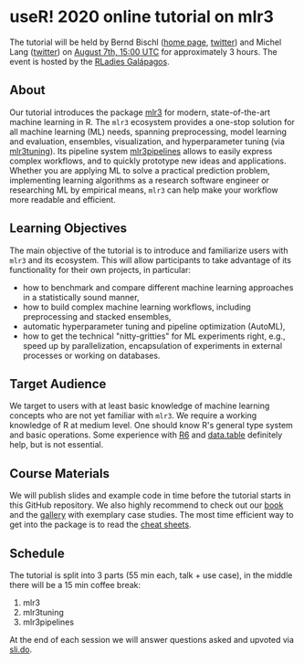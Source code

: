 # useR! 2020 online tutorial on mlr3

The tutorial will be held by Bernd Bischl ([home page](https://www.slds.stat.uni-muenchen.de/), [twitter](https://twitter.com/BBischl)) and Michel Lang ([twitter](https://twitter.com/michellangts)) on [August 7th, 15:00 UTC](https://arewemeetingyet.com/UTC/2020-08-07/15:00/useR!%202020%20Tutorial:%20mlr3) for approximately 3 hours.
The event is hosted by the [RLadies Galápagos](https://twitter.com/rladiesgps).


## About

Our tutorial introduces the package [mlr3](https://mlr3.mlr-org.com) for modern, state-of-the-art machine learning in R.
The `mlr3` ecosystem provides a one-stop solution for all machine learning (ML) needs, spanning preprocessing, model learning and evaluation, ensembles, visualization, and hyperparameter tuning (via [mlr3tuning](https://mlr3tuning.mlr-org.com)).
Its pipeline system [mlr3pipelines](https://mlr3pipelines.mlr-org.com) allows to easily express complex workflows, and to quickly prototype new ideas and applications.
Whether you are applying ML to solve a practical prediction problem, implementing learning algorithms as a research software engineer or researching ML by empirical means,
`mlr3` can help make your workflow more readable and efficient.


## Learning Objectives

The main objective of the tutorial is to introduce and familiarize users with `mlr3` and its ecosystem.
This will allow participants to take advantage of its functionality for their own projects, in particular:

* how to benchmark and compare different machine learning approaches in a statistically sound manner,
* how to build complex machine learning workflows, including preprocessing and stacked ensembles,
* automatic hyperparameter tuning and pipeline optimization (AutoML),
* how to get the technical "nitty-gritties" for ML experiments right, e.g., speed up by parallelization, encapsulation of experiments in external processes or working on databases.


## Target Audience

We target to users with at least basic knowledge of machine learning concepts who are not yet familiar with `mlr3`.
We require a working knowledge of R at medium level.
One should know R's general type system and basic operations.
Some experience with [R6](https://cran.r-project.org/package=R6) and [data.table](https://cran.r-project.org/package=data.table) definitely help, but is not essential.


## Course Materials

We will publish slides and example code in time before the tutorial starts in this GitHub repository.
We also highly recommend to check out our [book](https://mlr3book.mlr-org.com/) and the [gallery](https://mlr3gallery.mlr-org.com/) with exemplary case studies.
The most time efficient way to get into the package is to read the [cheat sheets](https://cheatsheets.mlr-org.com/).

## Schedule 

The tutorial is split into 3 parts (55 min each, talk + use case), in the middle there will be a 15 min coffee break:

1. mlr3
2. mlr3tuning 
3. mlr3pipelines

At the end of each session we will answer questions asked and upvoted via [sli.do](https://app.sli.do/event/tazsdetb).
